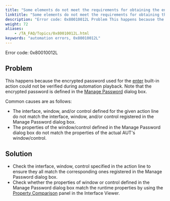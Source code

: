 ```yaml
--- 
title: "Some elements do not meet the requirements for obtaining the encrypted password. The value of 'value' argument that you entered was used as an actual unencrypted password."
linktitle: "Some elements do not meet the requirements for obtaining the encrypted password. The value of 'value' argument that you entered was used as an actual unencrypted password."
description: "Error code: 0x80010012L Problem This happens because the encrypted password used for the enter built-in action could not be verified during automation playback. Note that the encrypted password is ..."
weight: 72
aliases: 
    - /TA_FAQ/Topics/0x80010012L.html
keywords: "automation errors, 0x80010012L"
---
```


Error code: 0x80010012L

## Problem

This happens because the encrypted password used for the [enter](/TA_Automation/Topics/bia_enter.html) built-in action could not be verified during automation playback. Note that the encrypted password is defined in the [Manage Password](/TA_Administration/Topics/Manage_password_add.html) dialog box.

Common causes are as follows:

-   The interface, window, and/or control defined for the given action line do not match the interface, window, and/or control registered in the Manage Password dialog box.
-   The properties of the window/control defined in the Manage Password dialog box do not match the properties of the actual AUT's window/control.

## Solution

-   Check the interface, window, control specified in the action line to ensure they all match the corresponding ones registered in the Manage Password dialog box.
-   Check whether the properties of window or control defined in the Manage Password dialog box match the runtime properties by using the [Property Comparison](/TA_Help/Topics/ug_Inteface_properties_comparison_panel.html) panel in the Interface Viewer.




